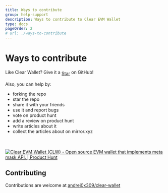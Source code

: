```yaml
---
title: Ways to contribute
group: help-support
description: Ways to contribute to Clear EVM Wallet
type: docs
pageOrder: 2
# url: ./ways-to-contribute
---
```

# Ways to contribute

<script async defer src="https://buttons.github.io/buttons.js"></script>

Like Clear Wallet? Give it a <span style="vertical-align: sub"><a class="github-button" href="https://github.com/andrei0x309/clear-wallet" data-icon="octicon-star" aria-label="Star andrei0x309/clear-wallet on GitHub">Star</a></span> on GitHub! 
<br/><br/>
Also, you can help by:
<br/>

- forking the repo
- star the repo
- share it with your friends
- use it and report bugs
- vote on product hunt
- add a review on product hunt
- write articles about it
- collect the articles about on mirror.xyz

<br/><br/>
[![Clear EVM Wallet (CLW) - Open source EVM wallet that implements meta mask API. | Product Hunt](https://api.producthunt.com/widgets/embed-image/v1/featured.svg?post_id=381026&theme=dark)](https://www.producthunt.com/posts/clear-evm-wallet-clw?utm_source=badge-featured&utm_medium=badge&utm_souce=badge-clear-evm-wallet-clw)
  
## Contributing

Contributions are welcome at  [andrei0x309/clear-wallet](https://github.com/andrei0x309/clear-wallet)
